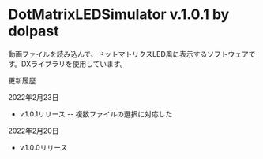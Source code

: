 # DotMatrixLEDSimulator v.1.0.1 by dolpast
動画ファイルを読み込んで、ドットマトリクスLED風に表示するソフトウェアです。DXライブラリを使用しています。

更新履歴

2022年2月23日
- v.1.0.1リリース
-- 複数ファイルの選択に対応した

2022年2月20日
- v.1.0.0リリース